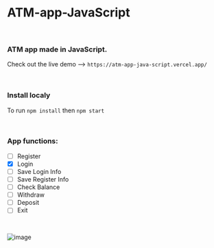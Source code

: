 # ATM-app-JavaScript
<br>

### ATM app made in JavaScript.
Check out the live demo --> `https://atm-app-java-script.vercel.app/`

<br>

### Install localy
To run `npm install` then `npm start`

<br>

### App functions:
- [ ] Register
- [x] Login
- [ ] Save Login Info
- [ ] Save Register Info
- [ ] Check Balance
- [ ] Withdraw
- [ ] Deposit
- [ ] Exit

<br>


![image](https://github.com/AlenM666/ATM-app-JavaScript/assets/45298508/48a42ee1-8b8e-4ecd-9ceb-a48502dd38b9)

